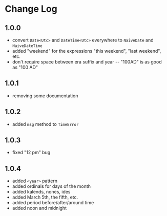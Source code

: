 # Change Log

## 1.0.0
* convert `Date<Utc>` and `DateTime<Utc>` everywhere to `NaiveDate` and `NaiveDateTime`
* added "weekend" for the expressions "this weekend", "last weekend", etc.
* don't require space between era suffix and year -- "100AD" is as good as "100 AD"
## 1.0.1
* removing some documentation
## 1.0.2
* added `msg` method to `TimeError`
## 1.0.3
* fixed "12 pm" bug
## 1.0.4
* added `<year>` pattern
* added ordinals for days of the month
* added kalends, nones, ides
* added March 5th, the fifth, etc.
* added period before/after/around time
* added noon and midnight
